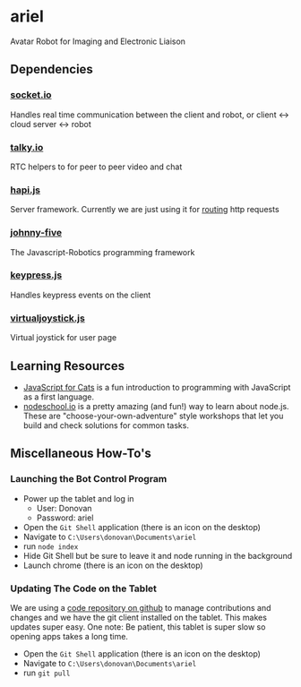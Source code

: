 # ariel
Avatar Robot for Imaging and Electronic Liaison

## Dependencies

### [socket.io](http://socket.io)
Handles real time communication between the client and robot, or client <-> cloud server <-> robot

### [talky.io](https://talky.io)
RTC helpers to for peer to peer video and chat

### [hapi.js](http://hapijs.com/)
Server framework. Currently we are just using it for [routing](http://hapijs.com/tutorials/routing) http requests

### [johnny-five](http://johnny-five.io/)
The Javascript-Robotics programming framework

### [keypress.js](http://dmauro.github.io/Keypress/)
Handles keypress events on the client

### [virtualjoystick.js](https://github.com/jeromeetienne/virtualjoystick.js)
Virtual joystick for user page

## Learning Resources

* [JavaScript for Cats](http://jsforcats.com/) is a fun introduction to programming with JavaScript as a first language.
* [nodeschool.io](http://nodeschool.io/#workshopper-list) is a pretty amazing (and fun!) way to learn about node.js. These are "choose-your-own-adventure" style workshops that let you build and check solutions for common tasks.

## Miscellaneous How-To's

### Launching the Bot Control Program
* Power up the tablet and log in
  * User: Donovan
  * Password: ariel
* Open the ```Git Shell``` application (there is an icon on the desktop)
* Navigate to ```C:\Users\donovan\Documents\ariel```
* run ```node index```
* Hide Git Shell but be sure to leave it and node running in the background
* Launch chrome (there is an icon on the desktop)



### Updating The Code on the Tablet
We are using a [code repository on github](https://github.com/houston-robotics-club/ariel) to manage contributions and changes and we have the git client installed on the tablet. This makes updates super easy. One note: Be patient, this tablet is super slow so opening apps takes a long time.
* Open the ```Git Shell``` application (there is an icon on the desktop) 
* Navigate to ```C:\Users\donovan\Documents\ariel```
* run ```git pull```



